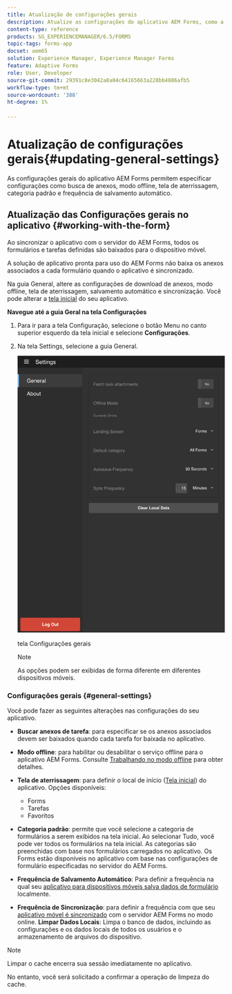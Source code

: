 ```yaml
---
title: Atualização de configurações gerais
description: Atualize as configurações do aplicativo AEM Forms, como a tela inicial, e busque as opções de pontos iniciais e anexos
content-type: reference
products: SG_EXPERIENCEMANAGER/6.5/FORMS
topic-tags: forms-app
docset: aem65
solution: Experience Manager, Experience Manager Forms
feature: Adaptive Forms
role: User, Developer
source-git-commit: 29391c8e3042a8a04c64165663a228bb4886afb5
workflow-type: tm+mt
source-wordcount: '388'
ht-degree: 1%

---
```


# Atualização de configurações gerais{#updating-general-settings}

As configurações gerais do aplicativo AEM Forms permitem especificar configurações como busca de anexos, modo offline, tela de aterrissagem, categoria padrão e frequência de salvamento automático.

## Atualização das Configurações gerais no aplicativo {#working-with-the-form}

Ao sincronizar o aplicativo com o servidor do AEM Forms, todos os formulários e tarefas definidas são baixados para o dispositivo móvel.

A solução de aplicativo pronta para uso do AEM Forms não baixa os anexos associados a cada formulário quando o aplicativo é sincronizado.

Na guia General, altere as configurações de download de anexos, modo offline, tela de aterrissagem, salvamento automático e sincronização. Você pode alterar a [tela inicial](../../forms/using/home-screen.md) do seu aplicativo.

**Navegue até a guia Geral na tela Configurações**

1. Para ir para a tela Configuração, selecione o botão Menu no canto superior esquerdo da tela inicial e selecione **Configurações**.
1. Na tela Settings, selecione a guia General.

   ![Configurações gerais no aplicativo AEM Forms](assets/gen-settings-1.png)

   tela Configurações gerais

   >[!NOTE]
   >
   >As opções podem ser exibidas de forma diferente em diferentes dispositivos móveis.

### Configurações gerais {#general-settings}

Você pode fazer as seguintes alterações nas configurações do seu aplicativo.

* **Buscar anexos de tarefa**: para especificar se os anexos associados devem ser baixados quando cada tarefa for baixada no aplicativo.
* **Modo offline**: para habilitar ou desabilitar o serviço offline para o aplicativo AEM Forms. Consulte [Trabalhando no modo offline](/help/forms/using/work-offline-mode.md) para obter detalhes.
* **Tela de aterrissagem**: para definir o local de início ([Tela inicial](../../forms/using/home-screen.md)) do aplicativo.
Opções disponíveis:

   * Forms
   * Tarefas
   * Favoritos

* **Categoria padrão**: permite que você selecione a categoria de formulários a serem exibidos na tela inicial. Ao selecionar Tudo, você pode ver todos os formulários na tela inicial. As categorias são preenchidas com base nos formulários carregados no aplicativo. Os Forms estão disponíveis no aplicativo com base nas configurações de formulário especificadas no servidor do AEM Forms.

* **Frequência de Salvamento Automático**: Para definir a frequência na qual seu [aplicativo para dispositivos móveis salva dados de formulário](../../forms/using/autosave-data-app.md) localmente.
* **Frequência de Sincronização**: para definir a frequência com que seu [aplicativo móvel é sincronizado](../../forms/using/sync-app.md) com o servidor AEM Forms no modo online.
  **Limpar Dados Locais**: Limpa o banco de dados, incluindo as configurações e os dados locais de todos os usuários e o armazenamento de arquivos do dispositivo.

>[!NOTE]
>
>Limpar o cache encerra sua sessão imediatamente no aplicativo.
>
>No entanto, você será solicitado a confirmar a operação de limpeza do cache.
